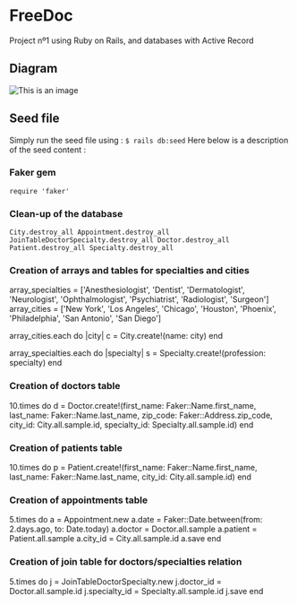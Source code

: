 # FreeDoc

Project nº1 using Ruby on Rails, and databases with Active Record
## Diagram
![This is an image](/assets/images/Diagram_FreeDoc.png)

## Seed file

Simply run the seed file using :
`$ rails db:seed`
Here below is a description of the seed content :

### Faker gem
`require 'faker'`

### Clean-up of the database
`
City.destroy_all
Appointment.destroy_all
JoinTableDoctorSpecialty.destroy_all
Doctor.destroy_all
Patient.destroy_all
Specialty.destroy_all
`

### Creation of arrays and tables for specialties and cities
array_specialties = ['Anesthesiologist', 'Dentist', 'Dermatologist', 'Neurologist', 'Ophthalmologist', 'Psychiatrist', 'Radiologist', 'Surgeon']
array_cities = ['New York', 'Los Angeles', 'Chicago', 'Houston', 'Phoenix', 'Philadelphia', 'San Antonio', 'San Diego']

array_cities.each do |city| 
  c = City.create!(name: city)
end

array_specialties.each do |specialty| 
  s = Specialty.create!(profession: specialty)
end

### Creation of doctors table
10.times do
  d = Doctor.create!(first_name: Faker::Name.first_name, last_name: Faker::Name.last_name, zip_code: Faker::Address.zip_code, city_id: City.all.sample.id, specialty_id: Specialty.all.sample.id)
end

### Creation of patients table
10.times do
  p = Patient.create!(first_name: Faker::Name.first_name, last_name: Faker::Name.last_name, city_id: City.all.sample.id)
end

### Creation of appointments table
5.times do
  a = Appointment.new
  a.date = Faker::Date.between(from: 2.days.ago, to: Date.today)
  a.doctor = Doctor.all.sample
  a.patient = Patient.all.sample
  a.city_id = City.all.sample.id
  a.save
end

### Creation of join table for doctors/specialties relation
5.times do
  j = JoinTableDoctorSpecialty.new
  j.doctor_id = Doctor.all.sample.id
  j.specialty_id = Specialty.all.sample.id
  j.save
end

## 
